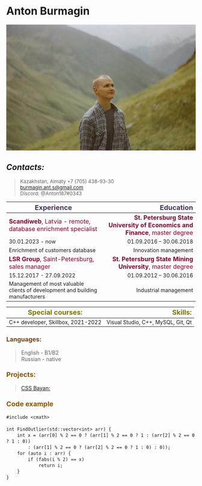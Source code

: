 # Anton Burmagin

![](first.jpg "")

## *Contacts:*

<font size = 2>

> Kazakhstan, Almaty
+7 (705) 438-93-30 \
burmagin.ant.s@gmail.com\
Discord: @Anton187#0343
</font>

|<font size =4 color=413458> **Experience** </font> | <font size =4 color=413458> **Education** </font>|
|---|---:|
|<font size =3 color=85003> **Scandiweb**, Latvia - remote, database enrichment specialist </font>| <font size =3 color=85003> **St. Petersburg State University of Economics and Finance**, master degree
| 30.01.2023 - now | 01.09.2016 – 30.06.2018
| Enrichment of customers database| Innovation management
|<font size =3 color=85003> **LSR Group**, Saint-Petersburg, sales manager </font>|<font size =3 color=85003> **St. Petersburg State Mining University**, master degree </font>|
| 15.12.2017 - 27.09.2022| 01.09.2012 – 30.06.2016|
| Management of most valuable clients of development and building manufacturers |  Industrial management|

 <font size = 4 color = 7777> **Special courses:** </font> |  <font size = 4 color = 7777> **Skills:** </font>
|---|---:|
|C++ developer, Skillbox, 2021-2022 | Visual Studio, C++, MySQL, Git, Qt |

### <font color = 7740> **Languages:** </font>
> English - B1/B2\
Russian - native

### <font size = 4 color = 8855> **Projects:** </font>
> [CSS Bayan:](https://github.com/AntonBurmagin/cssBayan "")

### <font size = 4 color = 8855> **Code example** </font>
```
#include <cmath>

int FindOutlier(std::vector<int> arr) {
    int x = (arr[0] % 2 == 0 ? (arr[1] % 2 == 0 ? 1 : (arr[2] % 2 == 0 ? 1 : 0))
        : (arr[1] % 2 == 0 ? (arr[2] % 2 == 0 ? 1 : 0) : 0));
    for (auto i : arr) {
        if (fabs(i % 2) == x)
            return i;
    }
}
```
